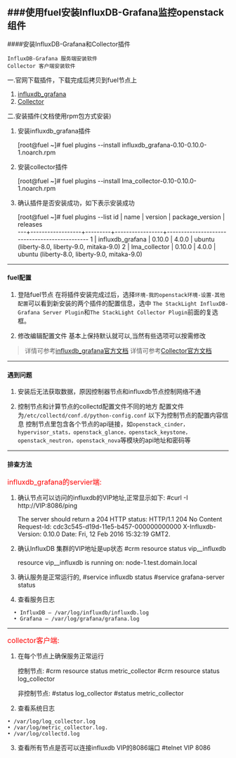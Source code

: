 ###使用fuel安装InfluxDB-Grafana监控openstack组件
----
####安装InfluxDB-Grafana和Collector插件
>
    InfluxDB-Grafana 服务端安装软件
    Collector 客户端安装软件

  一.官网下载插件，下载完成后拷贝到fuel节点上

   1.   [influxdb_grafana](http://plugins.mirantis.com/repository/l/m/lma_collector/lma_collector-0.10-0.10.0-1.noarch.rpm)
   2.  [Collector](http://plugins.mirantis.com/repository/l/m/lma_collector/lma_collector-0.10-0.10.0-1.noarch.rpm)

   二.安装插件(文档使用rpm包方式安装)    

  1.  安装influxdb_grafana插件
   
        [root@fuel ~]# fuel plugins --install influxdb_grafana-0.10-0.10.0-1.noarch.rpm
    
  2.  安装collector插件
	
        [root@fuel ~]# fuel plugins --install lma_collector-0.10-0.10.0-1.noarch.rpm
     
   3.  确认插件是否安装成功，如下表示安装成功

         [root@fuel ~]# fuel plugins --list
          id | name             | version | package_version | releases                                     
           ---+------------------+---------+-----------------+----------------------------------------------
          1  | influxdb_grafana | 0.10.0  | 4.0.0         | ubuntu (liberty-8.0, liberty-9.0, mitaka-9.0)
          2  | lma_collector      | 0.10.0  | 4.0.0         | ubuntu (liberty-8.0, liberty-9.0, mitaka-9.0) 

----
#### fuel配置
   1. 登陆fuel节点
       在将插件安装完成过后，选择```环境-我的openstack环境-设置-其他配置```可以看到新安装的两个插件的配置信息，选中
       ```The StackLight InfluxDB-Grafana Server Plugin```和```The StackLight Collector Plugin```前面的复选框。
 
   2. 修改编辑配置文件
       基本上保持默认就可以,当然有些选项可以按需修改   
     
  > 详情可参考[influxdb_grafana官方文档](http://plugins.mirantis.com/docs/i/n/influxdb_grafana/influxdb_grafana-0.10-0.10.0-1.pdf)
  详情可参考[Collector官方文档](http://plugins.mirantis.com/docs/l/m/lma_collector/lma_collector-0.10-0.10.0-1.pdf)

----
#### 遇到问题
  1. 安装后无法获取数据，原因控制器节点和influxdb节点控制网络不通

  2. 控制节点和计算节点的collectd配置文件不同的地方
      配置文件为```/etc/collectd/conf.d/python-config.conf```
      以下为控制节点的配置内容信息
      控制节点里包含各个节点的api链接，如`openstack_cinder，hypervisor_stats，openstack_glance，openstack_keystone，openstack_neutron，openstack_nova`等模块的api地址和密码等
----
#### 排查方法
   
   <font color=red size=3>influxdb_grafana的servier端:</font>

   1.   确认节点可以访问的influxdb的VIP地址,正常显示如下:
          #curl -I http://VIP:8086/ping

         The server should return a 204 HTTP status:
          HTTP/1.1 204 No Content
          Request-Id: cdc3c545-d19d-11e5-b457-000000000000
          X-Influxdb-Version: 0.10.0
          Date: Fri, 12 Feb 2016 15:32:19 GMT2.     

   2.  确认InfluxDB 集群的VIP地址是up状态
          #crm resource status vip__influxdb

       resource vip__influxdb is running on: node-1.test.domain.local

  3.  确认服务是正常运行的,
        #service influxdb status 
        #service grafana-server status

  4. 查看服务日志
>
      • InfluxDB – /var/log/influxdb/influxdb.log
      • Grafana – /var/log/grafana/grafana.log
---
  <font color=red size=3>collector客户端:</font> 

 1. 在每个节点上确保服务正常运行

    控制节点:
     #crm resource status metric_collector
     #crm resource status log_collector

    非控制节点:
     #status log_collector
     #status metric_collector

 2. 查看系统日志
>
    • /var/log/log_collector.log
    • /var/log/metric_collector.log.
    • /var/log/collectd.log

3.  查看所有节点是否可以连接influxdb VIP的8086端口
  #telnet VIP 8086

     